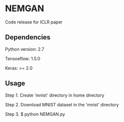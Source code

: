 # NEMGAN
Code release for ICLR paper

## Dependencies

Python version: 2.7

Tensoeflow: 1.5.0

Keras: >= 2.0

## Usage

Step 1. Create 'mnist' directory in home directory

Step 2. Download MNIST dataset in the 'mnist' directory

Step 3. $ python NEMGAN.py
